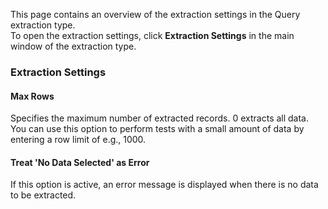 This page contains an overview of the extraction settings in the Query extraction type.\
To open the extraction settings, click ****Extraction Settings**** in the main window of the extraction type.

### Extraction Settings

#### Max Rows

Specifies the maximum number of extracted records. 0 extracts all data. You can use this option to perform tests with a small amount of data by entering a row limit of e.g., 1000.

#### Treat 'No Data Selected' as Error

If this option is active, an error message is displayed when there is no data to be extracted.
